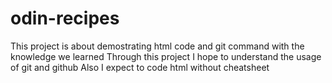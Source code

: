 # odin-recipes
This project is about demostrating html code and git command with the knowledge we learned
Through this project I hope to understand the usage of git and github
Also I expect to code html without cheatsheet